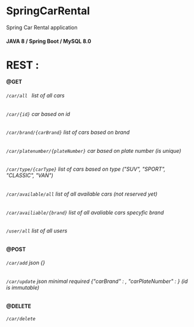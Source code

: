 # SpringCarRental
Spring Car Rental application

#### JAVA 8 / Spring Boot / MySQL 8.0

# REST :

#### @GET

###### `/car/all ` list of all cars                   

###### `/car/{id}` car based on id

###### `/car/brand/{carBrand}` list of cars based on brand

###### `/car/platenumber/{plateNumber}` car based on plate number (is unique)

###### `/car/type/{carType}` list of cars based on type ("SUV", "SPORT", "CLASSIC", "VAN")

###### `/car/available/all`      list of all available cars (not reserved yet)

###### `/car/availiable/{brand}` list of all avaliable cars specyfic brand

###### `/user/all` list of all users

#### @POST

###### `/car/add` json {}

###### `/car/update` json minimal required {"carBrand" : , "carPlateNumber" : }    (id is immutable)

#### @DELETE

###### `/car/delete`




